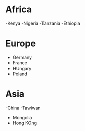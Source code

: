 # Africa
-Kenya
-Nigeria
-Tanzania
-Ethiopia

# Europe
- Germany
- France
- HUngary
- Poland

# Asia
-China
-Tawiwan
- Mongolia
- Hong KOng
